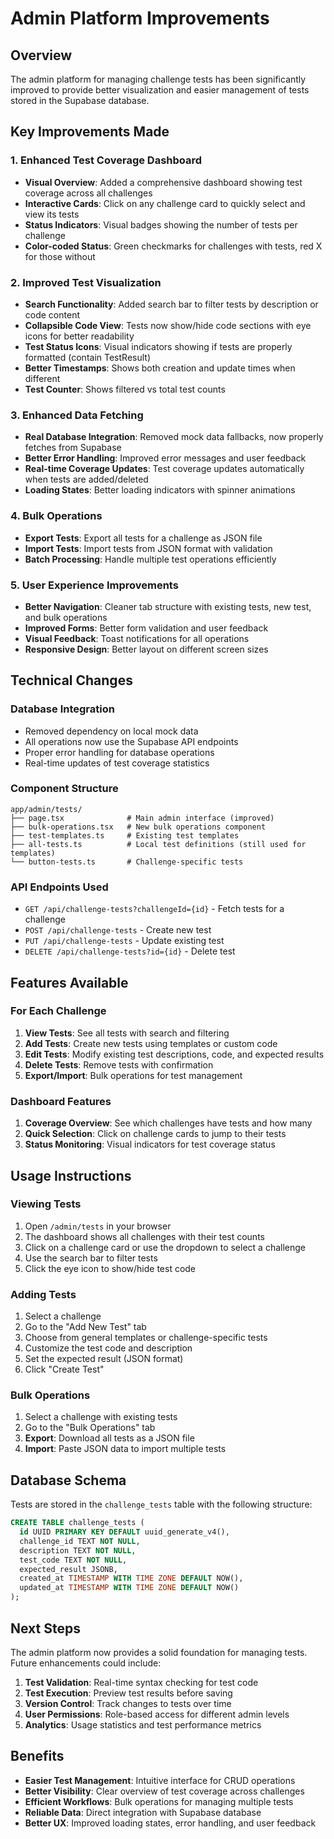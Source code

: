 # Admin Platform Improvements

## Overview

The admin platform for managing challenge tests has been significantly improved to provide better visualization and easier management of tests stored in the Supabase database.

## Key Improvements Made

### 1. Enhanced Test Coverage Dashboard

- **Visual Overview**: Added a comprehensive dashboard showing test coverage across all challenges
- **Interactive Cards**: Click on any challenge card to quickly select and view its tests
- **Status Indicators**: Visual badges showing the number of tests per challenge
- **Color-coded Status**: Green checkmarks for challenges with tests, red X for those without

### 2. Improved Test Visualization

- **Search Functionality**: Added search bar to filter tests by description or code content
- **Collapsible Code View**: Tests now show/hide code sections with eye icons for better readability
- **Test Status Icons**: Visual indicators showing if tests are properly formatted (contain TestResult)
- **Better Timestamps**: Shows both creation and update times when different
- **Test Counter**: Shows filtered vs total test counts

### 3. Enhanced Data Fetching

- **Real Database Integration**: Removed mock data fallbacks, now properly fetches from Supabase
- **Better Error Handling**: Improved error messages and user feedback
- **Real-time Coverage Updates**: Test coverage updates automatically when tests are added/deleted
- **Loading States**: Better loading indicators with spinner animations

### 4. Bulk Operations

- **Export Tests**: Export all tests for a challenge as JSON file
- **Import Tests**: Import tests from JSON format with validation
- **Batch Processing**: Handle multiple test operations efficiently

### 5. User Experience Improvements

- **Better Navigation**: Cleaner tab structure with existing tests, new test, and bulk operations
- **Improved Forms**: Better form validation and user feedback
- **Visual Feedback**: Toast notifications for all operations
- **Responsive Design**: Better layout on different screen sizes

## Technical Changes

### Database Integration

- Removed dependency on local mock data
- All operations now use the Supabase API endpoints
- Proper error handling for database operations
- Real-time updates of test coverage statistics

### Component Structure

```
app/admin/tests/
├── page.tsx              # Main admin interface (improved)
├── bulk-operations.tsx   # New bulk operations component
├── test-templates.ts     # Existing test templates
├── all-tests.ts          # Local test definitions (still used for templates)
└── button-tests.ts       # Challenge-specific tests
```

### API Endpoints Used

- `GET /api/challenge-tests?challengeId={id}` - Fetch tests for a challenge
- `POST /api/challenge-tests` - Create new test
- `PUT /api/challenge-tests` - Update existing test
- `DELETE /api/challenge-tests?id={id}` - Delete test

## Features Available

### For Each Challenge

1. **View Tests**: See all tests with search and filtering
2. **Add Tests**: Create new tests using templates or custom code
3. **Edit Tests**: Modify existing test descriptions, code, and expected results
4. **Delete Tests**: Remove tests with confirmation
5. **Export/Import**: Bulk operations for test management

### Dashboard Features

1. **Coverage Overview**: See which challenges have tests and how many
2. **Quick Selection**: Click on challenge cards to jump to their tests
3. **Status Monitoring**: Visual indicators for test coverage status

## Usage Instructions

### Viewing Tests

1. Open `/admin/tests` in your browser
2. The dashboard shows all challenges with their test counts
3. Click on a challenge card or use the dropdown to select a challenge
4. Use the search bar to filter tests
5. Click the eye icon to show/hide test code

### Adding Tests

1. Select a challenge
2. Go to the "Add New Test" tab
3. Choose from general templates or challenge-specific tests
4. Customize the test code and description
5. Set the expected result (JSON format)
6. Click "Create Test"

### Bulk Operations

1. Select a challenge with existing tests
2. Go to the "Bulk Operations" tab
3. **Export**: Download all tests as a JSON file
4. **Import**: Paste JSON data to import multiple tests

## Database Schema

Tests are stored in the `challenge_tests` table with the following structure:

```sql
CREATE TABLE challenge_tests (
  id UUID PRIMARY KEY DEFAULT uuid_generate_v4(),
  challenge_id TEXT NOT NULL,
  description TEXT NOT NULL,
  test_code TEXT NOT NULL,
  expected_result JSONB,
  created_at TIMESTAMP WITH TIME ZONE DEFAULT NOW(),
  updated_at TIMESTAMP WITH TIME ZONE DEFAULT NOW()
);
```

## Next Steps

The admin platform now provides a solid foundation for managing tests. Future enhancements could include:

1. **Test Validation**: Real-time syntax checking for test code
2. **Test Execution**: Preview test results before saving
3. **Version Control**: Track changes to tests over time
4. **User Permissions**: Role-based access for different admin levels
5. **Analytics**: Usage statistics and test performance metrics

## Benefits

- **Easier Test Management**: Intuitive interface for CRUD operations
- **Better Visibility**: Clear overview of test coverage across challenges
- **Efficient Workflows**: Bulk operations for managing multiple tests
- **Reliable Data**: Direct integration with Supabase database
- **Better UX**: Improved loading states, error handling, and user feedback
